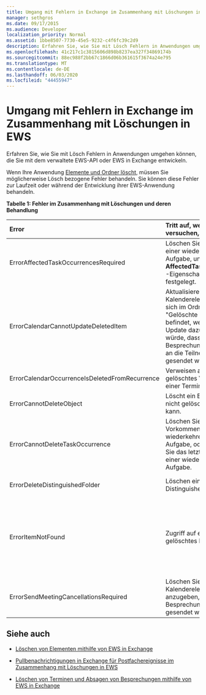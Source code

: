 ```yaml
---
title: Umgang mit Fehlern in Exchange im Zusammenhang mit Löschungen in EWS
manager: sethgros
ms.date: 09/17/2015
ms.audience: Developer
localization_priority: Normal
ms.assetid: 1bbe8507-7730-45e5-9232-c4f6fc39c2d9
description: Erfahren Sie, wie Sie mit Lösch Fehlern in Anwendungen umgehen können, die Sie mit dem verwaltete EWS-API oder EWS in Exchange entwickeln.
ms.openlocfilehash: 41c217c1c3815606d898b8237ea327f34869174b
ms.sourcegitcommit: 88ec988f2bb67c1866d06b361615f3674a24e795
ms.translationtype: MT
ms.contentlocale: de-DE
ms.lasthandoff: 06/03/2020
ms.locfileid: "44455947"
---
```

# <a name="handling-deletion-related-errors-in-ews-in-exchange"></a>Umgang mit Fehlern in Exchange im Zusammenhang mit Löschungen in EWS

Erfahren Sie, wie Sie mit Lösch Fehlern in Anwendungen umgehen können, die Sie mit dem verwaltete EWS-API oder EWS in Exchange entwickeln.
  
Wenn Ihre Anwendung [Elemente und Ordner löscht](deleting-items-by-using-ews-in-exchange.md), müssen Sie möglicherweise Lösch bezogene Fehler behandeln. Sie können diese Fehler zur Laufzeit oder während der Entwicklung ihrer EWS-Anwendung behandeln.
  
**Tabelle 1: Fehler im Zusammenhang mit Löschungen und deren Behandlung**

|**Error**|**Tritt auf, wenn Sie versuchen,...**|**Behandeln von...**|
|:-----|:-----|:-----|
|ErrorAffectedTaskOccurrencesRequired  <br/> |Löschen Sie eine Instanz einer wiederkehrenden Aufgabe, und die **AffectedTaskOccurrence** -Eigenschaft ist nicht festgelegt.  <br/> |Festlegen der **AffectedTaskOccurrence** -Eigenschaft und erneutes ausprobieren des Löschvorgangs.  <br/> |
|ErrorCalendarCannotUpdateDeletedItem  <br/> |Aktualisieren eines Kalenderelements, das sich im Ordner "Gelöschte Elemente" befindet, wenn das Update dazu führen würde, dass eine Besprechungseinladung an die Teilnehmer gesendet wird.  <br/> |Abbrechen des Updates oder Verschieben des Kalenderelements zurück in den Standardkalenderordner und Aktualisieren des Kalenderelements.  <br/> |
|ErrorCalendarOccurrenceIsDeletedFromRecurrence  <br/> |Verweisen auf ein gelöschtes Vorkommen einer Terminserie.  <br/> |Entfernen eines Verweises auf ein gelöschtes vorkommen.  <br/> |
|ErrorCannotDeleteObject  <br/> |Löscht ein Element, das nicht gelöscht werden kann.  <br/> |Beenden versucht, das Element zu löschen.  <br/> |
|ErrorCannotDeleteTaskOccurrence  <br/> |Löschen Sie ein Vorkommen einer nicht wiederkehrenden Aufgabe, oder löschen Sie das letzte Vorkommen einer wiederkehrenden Aufgabe.  <br/> |Löschen einer nicht wiederkehrenden Aufgabe oder Beenden von versuchen, das letzte Vorkommen einer wiederkehrenden Aufgabe zu löschen.  <br/> |
|ErrorDeleteDistinguishedFolder  <br/> |Löschen eines Distinguished Folders.  <br/> |Zeigt an, dass die Standardordner nicht gelöscht werden können.  <br/> |
|ErrorItemNotFound  <br/> |Zugriff auf ein dauerhaft gelöschtes Element.  <br/> |Entfernen von Verweisen auf ein Element, wenn es aus dem Speicher gelöscht wird. Wenn ein Element wiederhergestellt wird, stellen Sie sicher, dass Sie die erforderlichen Verweise auf den Client erneut aktivieren.  <br/> |
|ErrorSendMeetingCancellationsRequired  <br/> |Löschen Sie ein Kalenderelement, ohne anzugeben, ob Besprechungsabsagen gesendet werden sollen.  <br/> |Angeben, dass Besprechungsabsagen gesendet werden sollen oder nicht.  <br/> |
   
## <a name="see-also"></a>Siehe auch


- [Löschen von Elementen mithilfe von EWS in Exchange](deleting-items-by-using-ews-in-exchange.md)
    
- [Pullbenachrichtigungen in Exchange für Postfachereignisse im Zusammenhang mit Löschungen in EWS](pull-notifications-for-ews-deletion-related-mailbox-events-in-exchange.md)
    
- [Löschen von Terminen und Absagen von Besprechungen mithilfe von EWS in Exchange](how-to-delete-appointments-and-cancel-meetings-by-using-ews-in-exchange.md)
    

